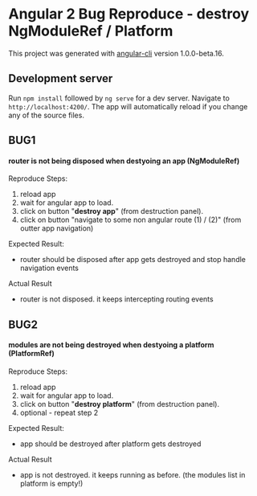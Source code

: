 # Angular 2 Bug Reproduce - destroy NgModuleRef / Platform

This project was generated with [angular-cli](https://github.com/angular/angular-cli) version 1.0.0-beta.16.

## Development server
Run `npm install` followed by `ng serve` for a dev server. Navigate to `http://localhost:4200/`. The app will automatically reload if you change any of the source files.

## BUG1
#### router is not being disposed when destyoing an app (NgModuleRef)

Reproduce Steps:
 1. reload app
 2. wait for angular app to load.
 3. click on button "**destroy app**" (from destruction panel).
 4. click on button "navigate to some non angular route (1) / (2)" (from outter app navigation)

Expected Result:
- router should be disposed after app gets destroyed and stop handle navigation events 

Actual Result
- router is not disposed. it keeps intercepting routing events



## BUG2
#### modules are not being destroyed when destyoing a platform (PlatformRef)
     
Reproduce Steps:
 1. reload app
 2. wait for angular app to load.
 3. click on button "**destroy platform**" (from destruction panel).
 4. optional - repeat step 2

Expected Result:
- app should be destroyed after platform gets destroyed 

Actual Result
- app is not destroyed. it keeps running as before. (the modules list in platform is empty!)

